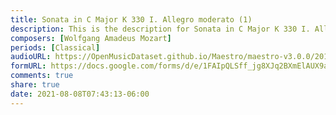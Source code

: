 ```yaml
---
title: Sonata in C Major K 330 I. Allegro moderato (1)
description: This is the description for Sonata in C Major K 330 I. Allegro moderato by Wolfgang Amadeus Mozart
composers: [Wolfgang Amadeus Mozart]
periods: [Classical]
audioURL: https://OpenMusicDataset.github.io/Maestro/maestro-v3.0.0/2015/MIDI-Unprocessed_R1_D2-13-20_mid--AUDIO-from_mp3_20_R1_2015_wav--2.midi
formURL: https://docs.google.com/forms/d/e/1FAIpQLSff_jg8XJq2BXmElAUX9afcEtozNVC7W64aOGLeiuYOurYJgw/viewform
comments: true
share: true
date: 2021-08-08T07:43:13-06:00
---
```

